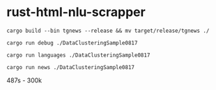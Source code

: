 # rust-html-nlu-scrapper

```
cargo build --bin tgnews --release && mv target/release/tgnews ./

cargo run debug ./DataClusteringSample0817

cargo run languages ./DataClusteringSample0817

cargo run news ./DataClusteringSample0817

```

487s - 300k